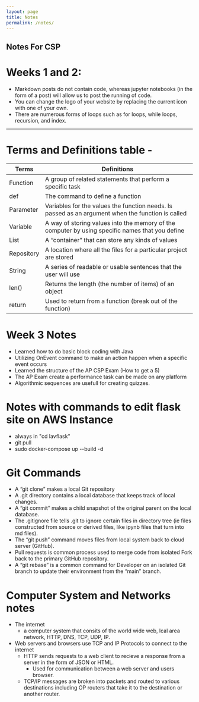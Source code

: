 ```yaml
---
layout: page
title: Notes
permalink: /notes/
---
```

 
## Notes For CSP

# Weeks 1 and 2:
- Markdown posts do not contain code, whereas jupyter notebooks (in the form of a post) will allow us to post the running of code.
- You can change the logo of your website by replacing the current icon with one of your own.
- There are numerous forms of loops such as for loops, while loops, recursion, and index.

---

# Terms and Definitions table -

| Terms | Definitions |
|-|-|
| Function | A group of related statements that perform a specific task |
| def | The command to define a function |
| Parameter| Variables for the values the function needs. Is passed as an argument when the function is called |
| Variable | A way of storing values into the memory of the computer by using specific names that you define |
| List |  A “container” that can store any kinds of values |
| Repository | A location where all the files for a particular project are stored |
| String | A series of readable or usable sentences that the user will use | 
| len() | Returns the length (the number of items) of an object |
| return | Used to return from a function (break out of the function) |


# Week 3 Notes
- Learned how to do basic block coding with Java
- Utilizing OnEvent command to make an action happen when a specific event occurs
- Learned the structure of the AP CSP Exam (How to get a 5)
- The AP Exam create a performance task can be made on any platform
- Algorithmic sequences are usefull for creating quizzes.

# Notes with commands to edit flask site on AWS Instance
- always in "cd lavflask" 
- git pull
- sudo docker-compose up --build -d 

# Git Commands
- A “git clone” makes a local Git repository 
- A .git directory contains a local database that keeps track of local changes.
- A “git commit” makes a child snapshot of the original parent on the local database.
- The .gitignore file tells .git to ignore certain files in directory tree (ie files constructed from source or derived files, like ipynb files that turn into md files).
- The “git push” command moves files from local system back to cloud server (GitHub).
- Pull requests is common process used to merge code from isolated Fork back to the primary GitHub repository.
- A “git rebase” is a common command for Developer on an isolated Git branch to update their environment from the “main” branch.

# Computer System and Networks notes
- The internet
    - a computer system that consits of the world wide web, lcal area network, HTTP, DNS, TCP, UDP, IP.
- Web servers and browsers use TCP and IP Protocols to connect to the internet
    - HTTP sends requests to a web client to recieve a response from a server in the form of JSON or HTML. 
        - Used for communication between a web server and users browser.
    - TCP/IP messages are broken into packets and routed to various destinations including OP routers that take it to the destination or another router.
